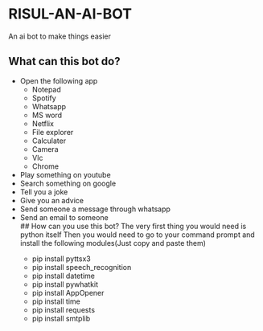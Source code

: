 # RISUL-AN-AI-BOT
An ai bot to make things easier
## What can this bot do?
<ul>
  <li>Open the following app
    <ul>
      <li>Notepad</li>
      <li>Spotify</li>
      <li>Whatsapp</li>
      <li>MS word</li>
      <li>Netflix</li>
      <li>File explorer</li>
      <li>Calculater</li>
      <li>Camera</li>
      <li>Vlc</li>
      <li>Chrome</li>
    </ul>
  </li>
  <li>Play something on youtube</li>
  <li>Search something on google</li>
  <li>Tell you a joke</li>
  <li>Give you an advice</li>
  <li>Send someone a message through whatsapp</li>
  <li>Send an email to someone</li>
## How can you use this bot?
  The very first thing you would need is python itself
  Then you would need to go to your command prompt and install the following modules(Just copy and paste them)
  <ul>
    <li>pip install pyttsx3</li>
    <li>pip install speech_recognition</li>
    <li>pip install datetime</li>
    <li>pip install pywhatkit</li>
    <li>pip install AppOpener</li> 
    <li>pip install time</li>
    <li>pip install requests</li>
    <li>pip install smtplib</li>
  </ul>
  
  
  
      
  
